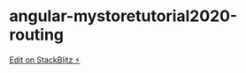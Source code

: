 # angular-mystoretutorial2020-routing

[Edit on StackBlitz ⚡️](https://stackblitz.com/edit/angular-mystoretutorial2020-routing)